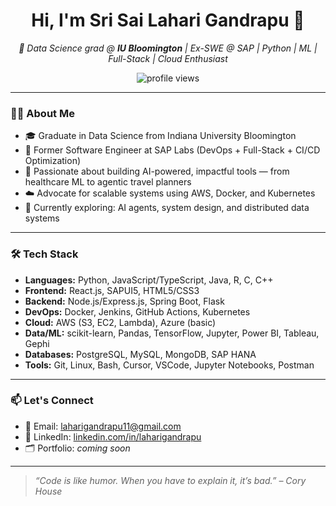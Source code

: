 <h1 align="center">Hi, I'm Sri Sai Lahari Gandrapu 👋</h1>

<p align="center">
  <em>🚀 Data Science grad @ <strong>IU Bloomington</strong> | Ex-SWE @ SAP | Python | ML | Full-Stack | Cloud Enthusiast</em>
</p>

<p align="center">
  <img src="https://komarev.com/ghpvc/?username=laharigandrapu&label=Profile%20Views&color=0e75b6&style=flat" alt="profile views" />
</p>
<!-- Alternatives (pick ONE and remove the others):
<p align="center">
  <img src="https://hits.seeyoufarm.com/api/count/incr/badge.svg?url=https://github.com/laharigandrapu&title=Profile%20Views" alt="hits"/>
</p>
<p align="center">
  <img src="https://visitor-badge.laobi.icu/badge?page_id=laharigandrapu.laharigandrapu" alt="visitor badge"/>
</p>
-->

---

### 👩‍💻 About Me

- 🎓 Graduate in Data Science from Indiana University Bloomington  
- 💼 Former Software Engineer at SAP Labs (DevOps + Full-Stack + CI/CD Optimization)  
- 🧠 Passionate about building AI-powered, impactful tools — from healthcare ML to agentic travel planners  
- ☁️ Advocate for scalable systems using AWS, Docker, and Kubernetes  
- 🧩 Currently exploring: AI agents, system design, and distributed data systems  

---

### 🛠️ Tech Stack

- **Languages:** Python, JavaScript/TypeScript, Java, R, C, C++  
- **Frontend:** React.js, SAPUI5, HTML5/CSS3  
- **Backend:** Node.js/Express.js, Spring Boot, Flask  
- **DevOps:** Docker, Jenkins, GitHub Actions, Kubernetes  
- **Cloud:** AWS (S3, EC2, Lambda), Azure (basic)  
- **Data/ML:** scikit-learn, Pandas, TensorFlow, Jupyter, Power BI, Tableau, Gephi  
- **Databases:** PostgreSQL, MySQL, MongoDB, SAP HANA  
- **Tools:** Git, Linux, Bash, Cursor, VSCode, Jupyter Notebooks, Postman  

---

### 📫 Let's Connect

- 📧 Email: [laharigandrapu11@gmail.com](mailto:laharigandrapu11@gmail.com)  
- 💼 LinkedIn: [linkedin.com/in/laharigandrapu](https://linkedin.com/in/laharigandrapu)  
- 🗂️ Portfolio: *coming soon*  

---

> _“Code is like humor. When you have to explain it, it’s bad.” – Cory House_
